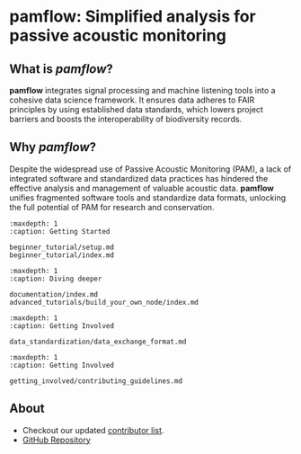 # pamflow: Simplified analysis for passive acoustic monitoring

## What is *pamflow*?
**pamflow** integrates signal processing and machine listening tools into a cohesive data science framework. It ensures data adheres to FAIR principles by using established data standards, which lowers project barriers and boosts the interoperability of biodiversity records.

## Why *pamflow*?

Despite the widespread use of Passive Acoustic Monitoring (PAM), a lack of integrated software and standardized data practices has hindered the effective analysis and management of valuable acoustic data. **pamflow** unifies fragmented software tools and standardize data formats, unlocking the full potential of PAM for research and conservation.

```{toctree}
:maxdepth: 1
:caption: Getting Started

beginner_tutorial/setup.md
beginner_tutorial/index.md
```

```{toctree}
:maxdepth: 1
:caption: Diving deeper

documentation/index.md
advanced_tutorials/build_your_own_node/index.md
```

```{toctree}
:maxdepth: 1
:caption: Getting Involved

data_standardization/data_exchange_format.md
```

```{toctree}
:maxdepth: 1
:caption: Getting Involved

getting_involved/contributing_guidelines.md
```


## About

* Checkout our updated [contributor list](https://github.com/pamflow-org/pamflow/graphs/contributors).
* [GitHub Repository](https://github.com/pamflow-org/pamflow/)

